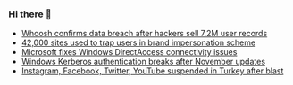 ### Hi there 👋

<!--START_SECTION:feed-->
* [Whoosh confirms data breach after hackers sell 7.2M user records](https://www.bleepingcomputer.com/news/security/whoosh-confirms-data-breach-after-hackers-sell-72m-user-records/)
* [42,000 sites used to trap users in brand impersonation scheme](https://www.bleepingcomputer.com/news/security/42-000-sites-used-to-trap-users-in-brand-impersonation-scheme/)
* [Microsoft fixes Windows DirectAccess connectivity issues](https://www.bleepingcomputer.com/news/microsoft/microsoft-fixes-windows-directaccess-connectivity-issues/)
* [Windows Kerberos authentication breaks after November updates](https://www.bleepingcomputer.com/news/microsoft/windows-kerberos-authentication-breaks-after-november-updates/)
* [Instagram, Facebook, Twitter, YouTube suspended in Turkey after blast](https://www.bleepingcomputer.com/news/security/instagram-facebook-twitter-youtube-suspended-in-turkey-after-blast/)
<!--END_SECTION:feed-->

<!--
**frankenk/frankenk** is a ✨ _special_ ✨ repository because its `README.md` (this file) appears on your GitHub profile.

Here are some ideas to get you started:

- 🔭 I’m currently working on ...
- 🌱 I’m currently learning ...
- 👯 I’m looking to collaborate on ...
- 🤔 I’m looking for help with ...
- 💬 Ask me about ...
- 📫 How to reach me: ...
- 😄 Pronouns: ...
- ⚡ Fun fact: ...
-->



